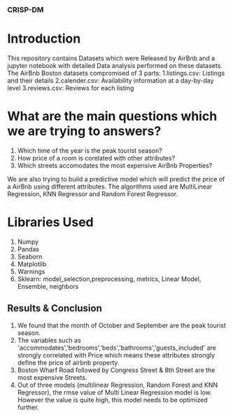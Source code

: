 ### CRISP-DM

# Introduction
This repository contains Datasets which were Released by AirBnb and a jupyter notebook with detailed Data analysis performed on these datasets. The AirBnb Boston datasets compromised of 3 parts:
  1.listings.csv: Listings and their details
  2.calender.csv: Availability information at a day-by-day level
  3.reviews.csv: Reviews for each listing 

# What are the main questions which we are trying to answers?
  1. Which time of the year is the peak tourist season?
  2. How price of a room is corelated with other attributes?
  3. Which streets accomodates the most expensive AirBnb Properties?

We are also trying to build a predictive model which will predict the price of a AirBnb using different attributes. The algorithms used are MultiLinear Regression, KNN Regressor and Random Forest Regressor.

# Libraries Used

  1. Numpy
  2. Pandas
  3. Seaborn
  4. Matplotlib
  5. Warnings
  6. Sklearn: model_selection,preprocessing, metrics, Linear Model, Ensemble, neighbors

## Results & Conclusion

1. We found that the month of October and September are the peak tourist season.
2. The variables such as 'accommodates','bedrooms','beds','bathrooms','guests_included' are strongly correlated with Price which means these attributes strongly define the price of airbnb property.
3. Boston Wharf Road followed by Congress Street & 8th Street are the most expensive Streets.
4. Out of three models (multilinear Regression, Random Forest and KNN Regressor), the rmse value of Multi Linear Regression model is low. However the value is quite high, this model needs to be optimized further.

